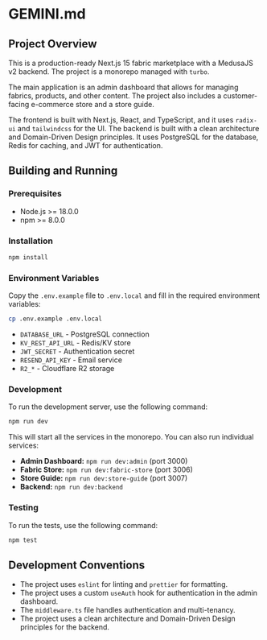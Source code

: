 # GEMINI.md

## Project Overview

This is a production-ready Next.js 15 fabric marketplace with a MedusaJS v2 backend. The project is a monorepo managed with `turbo`.

The main application is an admin dashboard that allows for managing fabrics, products, and other content. The project also includes a customer-facing e-commerce store and a store guide.

The frontend is built with Next.js, React, and TypeScript, and it uses `radix-ui` and `tailwindcss` for the UI. The backend is built with a clean architecture and Domain-Driven Design principles. It uses PostgreSQL for the database, Redis for caching, and JWT for authentication.

## Building and Running

### Prerequisites

- Node.js >= 18.0.0
- npm >= 8.0.0

### Installation

```bash
npm install
```

### Environment Variables

Copy the `.env.example` file to `.env.local` and fill in the required environment variables:

```bash
cp .env.example .env.local
```

- `DATABASE_URL` - PostgreSQL connection
- `KV_REST_API_URL` - Redis/KV store
- `JWT_SECRET` - Authentication secret
- `RESEND_API_KEY` - Email service
- `R2_*` - Cloudflare R2 storage

### Development

To run the development server, use the following command:

```bash
npm run dev
```

This will start all the services in the monorepo. You can also run individual services:

- **Admin Dashboard:** `npm run dev:admin` (port 3000)
- **Fabric Store:** `npm run dev:fabric-store` (port 3006)
- **Store Guide:** `npm run dev:store-guide` (port 3007)
- **Backend:** `npm run dev:backend`

### Testing

To run the tests, use the following command:

```bash
npm test
```

## Development Conventions

- The project uses `eslint` for linting and `prettier` for formatting.
- The project uses a custom `useAuth` hook for authentication in the admin dashboard.
- The `middleware.ts` file handles authentication and multi-tenancy.
- The project uses a clean architecture and Domain-Driven Design principles for the backend.
